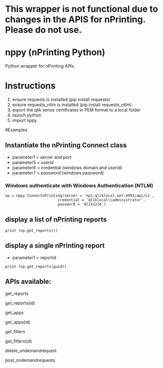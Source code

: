 # This wrapper is not functional due to changes in the APIS for nPrinting.  Please do not use.

# nppy (nPrinting Python)
Python wrapper for nPrinting APIs.

# Instructions
1. ensure requests is installed (pip install requests)
2. ensure requests_ntlm is installed (pip install requests_ntlm)
3. export the qlik sense certificates in PEM format to a local folder
4. launch python
5. import nppy

#Examples

## Instantiate the nPrinting Connect class
- parameter1 = server and port
- parameter5 = userid
- parameter6 = credential (windows domain and userid)
- parameter7 = password (windows password)

### Windows authenticate with Windows Authentication (NTLM)
```
np = nppy.ConnectnPrinting(server = 'np1.qliklocal.net:4993/api/v1', 
                        credential = 'qliklocal\\administrator', 
                        password = 'Qlik1234')
```

## display a list of nPrinting reports
```
print (np.get_reports())
```
## display a single nPrinting report
- parameter1 = reportid
```
print (np.get_reports(guid))
```

## APIs available:


get_reports

get_reports(id) 

get_apps

get_apps(id) 

get_filters

get_filters(id)

delete_ondemandrequest

post_ondemandrequests
